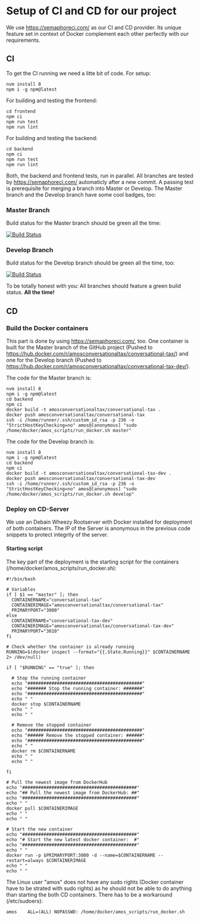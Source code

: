 # Setup of CI and CD for our project

We use https://semaphoreci.com/ as our CI and CD provider. Its unique feature set in context of Docker complement each other perfectly with our requirements.

## CI

To get the CI running we need a litte bit of code. For setup:

```
nvm install 8
npm i -g npm@latest
```

For building and testing the frontend:

```
cd frontend
npm ci
npm run test
npm run lint
```

For building and testing the backend:

```
cd backend
npm ci
npm run test
npm run lint
```

Both, the backend and frontend tests, run in parallel. All branches are tested by https://semaphoreci.com/ automaticly after a new commit. A passing test is prerequisite for merging a branch into Master or Develop. The Master branch and the Develop branch have some cool badges, too:

### Master Branch

Build status for the Master branch should be green all the time: 

[![Build Status](https://semaphoreci.com/api/v1/dominik-probst/conversationaltax-3/branches/master/badge.svg)](https://semaphoreci.com/dominik-probst/conversationaltax-3)

### Develop Branch

Build status for the Develop branch should be green all the time, too:

[![Build Status](https://semaphoreci.com/api/v1/dominik-probst/conversationaltax-3/branches/develop/badge.svg)](https://semaphoreci.com/dominik-probst/conversationaltax-3)

To be totally honest with you: All branches should feature a green build status. **All the time!**

## CD

### Build the Docker containers

This part is done by using https://semaphoreci.com/, too. One container is built for the Master branch of the GitHub project (Pushed to https://hub.docker.com/r/amosconversationaltax/conversational-tax/) and one for the Develop branch (Pushed to https://hub.docker.com/r/amosconversationaltax/conversational-tax-dev/).

The code for the Master branch is:

```
nvm install 8
npm i -g npm@latest
cd backend
npm ci
docker build -t amosconversationaltax/conversational-tax .
docker push amosconversationaltax/conversational-tax
ssh -i /home/runner/.ssh/custom_id_rsa -p 236 -o "StrictHostKeyChecking=no" amos@[anonymous] "sudo /home/docker/amos_scripts/run_docker.sh master"
```

The code for the Develop branch is:

```
nvm install 8
npm i -g npm@latest
cd backend
npm ci
docker build -t amosconversationaltax/conversational-tax-dev .
docker push amosconversationaltax/conversational-tax-dev
ssh -i /home/runner/.ssh/custom_id_rsa -p 236 -o "StrictHostKeyChecking=no" amos@[anonymous] "sudo /home/docker/amos_scripts/run_docker.sh develop"
```

### Deploy on CD-Server

We use an Debain Wheezy Rootserver with Docker installed for deployment of both containers. The IP of the Server is anonymous in the previous code snippets to protect integrity of the server.

#### Starting script

The key part of the deployment is the starting script for the containers (/home/docker/amos_scripts/run_docker.sh):

```
#!/bin/bash

# Variables
if [ $1 == "master" ]; then
  CONTAINERNAME="conversational-tax"
  CONTAINERIMAGE="amosconversationaltax/conversational-tax"
  PRIMARYPORT="3000"
else
  CONTAINERNAME="conversational-tax-dev"
  CONTAINERIMAGE="amosconversationaltax/conversational-tax-dev"
  PRIMARYPORT="3010"
fi

# Check whether the container is already running
RUNNING=$(docker inspect --format="{{.State.Running}}" $CONTAINERNAME 2> /dev/null)

if [ "$RUNNING" == "true" ]; then

  # Stop the running container
  echo "###########################################"
  echo "####### Stop the running container: #######"
  echo "###########################################"
  echo " "
  docker stop $CONTAINERNAME
  echo " "
  echo " "

  # Remove the stopped container
  echo "###########################################"
  echo "###### Remove the stopped container: ######"
  echo "###########################################"
  echo " "
  docker rm $CONTAINERNAME
  echo " "
  echo " "

fi

# Pull the newest image from DockerHub
echo "###########################################"
echo "## Pull the newest image from DockerHub: ##"
echo "###########################################"
echo " "
docker pull $CONTAINERIMAGE
echo " "
echo " "

# Start the new container
echo "###########################################"
echo "# Start the new latest docker container:  #"
echo "###########################################"
echo " "
docker run -p $PRIMARYPORT:3000 -d --name=$CONTAINERNAME --restart=always $CONTAINERIMAGE
echo " "
echo " "
```

The Linux user "amos" does not have any sudo rights (Docker container have to be strated with sudo rights) as he should not be able to do anything than starting the both CD containers. There has to be a workaround (/etc/sudoers):

```
amos    ALL=(ALL) NOPASSWD: /home/docker/amos_scripts/run_docker.sh
```
